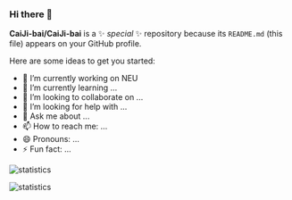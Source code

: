 ### Hi there 👋

**CaiJi-bai/CaiJi-bai** is a ✨ _special_ ✨ repository because its `README.md` (this file) appears on your GitHub profile.

Here are some ideas to get you started:

- 🔭 I’m currently working on NEU
- 🌱 I’m currently learning ...
- 👯 I’m looking to collaborate on ...
- 🤔 I’m looking for help with ...
- 💬 Ask me about ...
- 📫 How to reach me: ...
- 😄 Pronouns: ...
- ⚡ Fun fact: ...

![statistics](https://github-readme-stats.vercel.app/api?username=CaiJi-bai&include_all_commits=true)

![statistics](https://github-readme-stats-one-bice.vercel.app/api/top-langs/?username=CaiJi-bai&layout=compact&langs_count=10)
